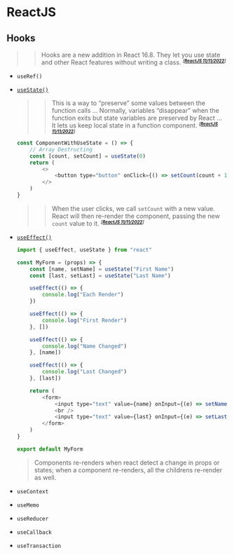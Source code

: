 # ReactJS
## Hooks
>> Hooks are a new addition in React 16.8. They let you use state and other React features without writing a class. <small>***<sup>[[ReactJS 11/11/2022](https://reactjs.org/docs/hooks-state.html)]<sup>***</small>
- `useRef()`
- [`useState()`](../example2/src/components/ComponentWithUseState.jsx)
    >> This is a way to “preserve” some values between the function calls ... Normally, variables “disappear” when the function exits but state variables are preserved by React ... It lets us keep local state in a function component. <small>***<sup>[[ReactJS 11/11/2022](https://reactjs.org/docs/hooks-state.html)]<sup>***</small>
    ~~~js
    const ComponentWithUseState = () => {
        // Array Destructing
        const [count, setCount] = useState(0)
        return (
            <>
                <button type="button" onClick={() => setCount(count + 1)}>Counter {count}</button>
            </>
        )
    }
    ~~~
    >> When the user clicks, we call `setCount` with a new value. React will then re-render the component, passing the new `count` value to it. <small>***<sup>[[ReactJS 11/11/2022](https://reactjs.org/docs/hooks-state.html)]<sup>***</small>
    
- [`useEffect()`](../example-use-effect/)
    ~~~js
    import { useEffect, useState } from "react"

    const MyForm = (props) => {
        const [name, setName] = useState("First Name")
        const [last, setLast] = useState("Last Name")

        useEffect(() => {
            console.log("Each Render")
        })

        useEffect(() => {
            console.log("First Render")
        }, [])

        useEffect(() => {
            console.log("Name Changed")
        }, [name])

        useEffect(() => {
            console.log("Last Changed")
        }, [last])

        return (
            <form>
                <input type="text" value={name} onInput={(e) => setName(e.target.value)} />
                <br />
                <input type="text" value={last} onInput={(e) => setLast(e.target.value)} />
            </form>
        )
    }

    export default MyForm
    ~~~
    > Components re-renders when react detect a change in props or states; when a component re-renders, all the childrens re-render as well.
- `useContext`
- `useMemo`
- `useReducer`
- `useCallback`
- `useTransaction`

